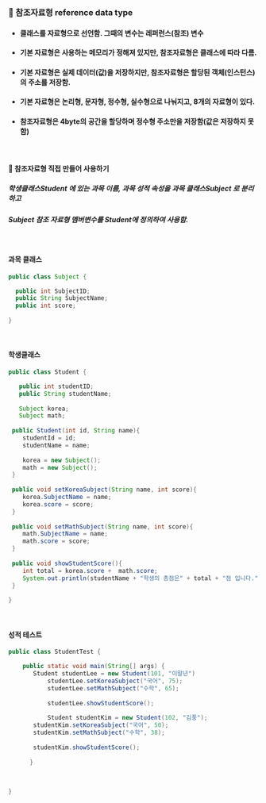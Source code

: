 ### :pushpin: 참조자료형 reference data type
* #### 클래스를 자료형으로 선언함. 그때의 변수는 레퍼런스(참조) 변수
* #### 기본 자료형은 사용하는 메모리가 정해져 있지만, 참조자료형은 클래스에 따라 다름.
* #### 기본 자료형은 실제 데이터(값)을 저장하지만, 참조자료형은 할당된 객체(인스턴스)의 주소를 저장함.
* #### 기본 자료형은 논리형, 문자형, 정수형, 실수형으로 나눠지고, 8개의 자료형이 있다. 
* #### 참조자료형은 4byte의 공간을 할당하며 정수형 주소만을 저장함(값은 저장하지 못함)

<br>
   
   #### :round_pushpin: 참조자료형 직접 만들어 사용하기
   ##### 학생클래스Student 에 있는 과목 이름, 과목 성적 속성을 과목 클래스Subject 로 분리하고   
   ##### Subject 참조 자료형 멤버변수를 Student에 정의하여 사용함.
   
<br>

#### 과목 클래스
```java
public class Subject {

  public int SubjectID;
  public String SubjectName;
  public int score;
  
}
```
<br>

#### 학생클래스
```java
public class Student {

   public int studentID;
   public String studentName;
 
   Subject korea;
   Subject math;
 
 public Student(int id, String name){
    studentId = id;
    studentName = name;
    
    korea = new Subject();
    math = new Subject();
 }
 
 public void setKoreaSubject(String name, int score){
    korea.SubjectName = name;
    korea.score = score;
 }
 
 public void setMathSubject(String name, int score){
    math.SubjectName = name;
    math.score = score;
 }
 
 public void showStudentScore(){
    int total = korea.score +  math.score;
    System.out.println(studentName + "학생의 총점은" + total + "점 입니다.");
 }
  
}
```
<br>

#### 성적 테스트
```java
public class StudentTest {

 	public static void main(String[] args) {
   	   Student studentLee = new Student(101, "이말년")
     	   studentLee.setKoreaSubject("국어", 75);
           studentLee.setMathSubject("수학", 65);
      
           studentLee.showStudentScore();
		
           Student studentKim = new Student(102, "김풍");
	   studentKim.setKoreaSubject("국어", 50);
	   studentKim.setMathSubject("수학", 38);
		
	   studentKim.showStudentScore();
      
      }
  
  
  
}
```

